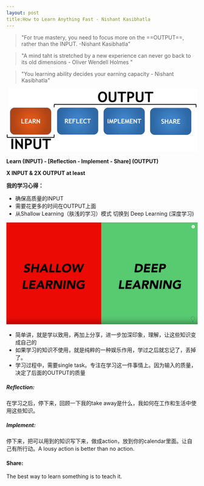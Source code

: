```yaml
---
layout: post
title:How to Learn Anything Fast - Nishant Kasibhatla
---
```


> "For true mastery, you need to focus more on the ==OUTPUT==, rather than the INPUT. -Nishant Kasibhatla"



> "A mind taht is stretched by a new experience can never go back to its old dimensions - Oliver Wendell Holmes "

> "You learning ability decides your earning capacity - Nishant Kasibhatla"



![image-20200201115009368](../assets/img/image-20200201115009368.png)

**Learn (INPUT) - [Reflection - Implement - Share] (OUTPUT)**

**X INPUT & 2X OUTPUT at least**

**我的学习心得：**

- 确保高质量的INPUT
- 需要花更多的时间在OUTPUT上面
- 从Shallow Learning（肤浅的学习）模式 切换到 Deep Learning (深度学习)

![image-20200201113244727](../assets/img/image-20200201113244727.png)

- 简单讲，就是学以致用，再加上分享，进一步加深印象，理解，让这些知识变成自己的
- 如果学习的知识不使用，就是纯粹的一种娱乐作用，学过之后就忘记了，丢掉了。
- 学习过程中，需要single task。专注在学习这一件事情上。因为输入的质量，决定了后面的OUTPUT的质量

##### Reflection:

在学习之后，停下来，回顾一下我的take away是什么，我如何在工作和生活中使用这些知识。

##### Implement:

停下来，把可以用到的知识写下来，做成action，放到你的calendar里面。让自己有所行动。A lousy action is better than no action.

#### Share:

The best way to learn something is to teach it.





